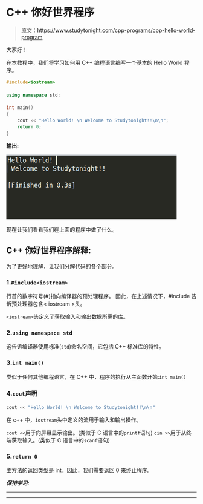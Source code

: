 # C++ 你好世界程序

> 原文：<https://www.studytonight.com/cpp-programs/cpp-hello-world-program>

大家好！

在本教程中，我们将学习如何用 C++ 编程语言编写一个基本的 Hello World 程序。

```cpp
#include<iostream>

using namespace std;

int main()
{
    cout << "Hello World! \n Welcome to Studytonight!!\n\n";
    return 0;
}
```

**输出:**

![C++ hello world program](img/6e9843faa381376e6911cb118f474ebd.png)

现在让我们看看我们在上面的程序中做了什么。

## C++ 你好世界程序解释:

为了更好地理解，让我们分解代码的各个部分。

### 1.`#include<iostream>`

行首的数字符号(#)指向编译器的预处理程序。
因此，在上述情况下，#include 告诉预处理器包含< iostream >头。

`<iostream>`头定义了获取输入和输出数据所需的库。

### 2.`using namespace std`

这告诉编译器使用标准(`std`)命名空间，它包括 C++ 标准库的特性。

### 3.`int main()`

类似于任何其他编程语言，在 C++ 中，程序的执行从主函数开始:`int main()`

### 4.`cout`声明

```cpp
cout << "Hello World! \n Welcome to Studytonight!!\n\n"
```

在 c++ 中，`iostream`头中定义的流用于输入和输出操作。

`cout <<`用于向屏幕显示输出。(类似于 C 语言中的`printf`语句)
`cin >>`用于从终端获取输入。(类似于 C 语言中的`scanf`语句)

### 5.`return 0`

主方法的返回类型是 int。因此，我们需要返回 0 来终止程序。

***保持学习:***

* * *

* * *